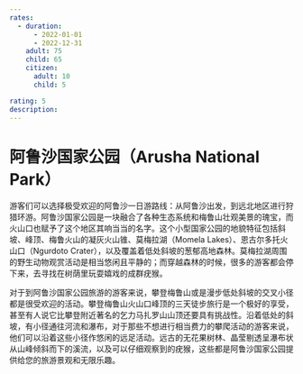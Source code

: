```yaml
---
rates:
  - duration:
      - 2022-01-01
      - 2022-12-31
    adult: 75
    child: 65
    citizen:
      adult: 10
      child: 5

rating: 5
description:
---
```


# 阿鲁沙国家公园（Arusha National Park）

游客们可以选择极受欢迎的阿鲁沙一日游路线：从阿鲁沙出发，到远北地区进行狩猎环游。阿鲁沙国家公园是一块融合了各种生态系统和梅鲁山壮观美景的瑰宝，而火山口也赋予了这个地区其响当当的名字。这个小型国家公园的地貌特征包括斜坡、峰顶、梅鲁火山的凝灰火山锥、莫梅拉湖（Momela Lakes）、恩古尔多托火山口（Ngurdoto Crater），以及覆盖着低处斜坡的葱郁高地森林。莫梅拉湖周围的野生动物观赏活动是相当悠闲且平静的；而穿越森林的时候，很多的游客都会停下来，去寻找在树荫里玩耍嬉戏的成群疣猴。

对于到阿鲁沙国家公园旅游的游客来说，攀登梅鲁山或是漫步低处斜坡的交叉小径都是很受欢迎的活动。攀登梅鲁山火山口峰顶的三天徒步旅行是一个极好的享受，甚至有人说它比攀登附近著名的乞力马扎罗山山顶还要具有挑战性。沿着低处的斜坡，有小径通往河流和瀑布，对于那些不想进行相当费力的攀爬活动的游客来说，他们可以沿着这些小径作悠闲的远足活动。远古的无花果树林、晶莹剔透呈瀑布状从山峰倾斜而下的溪流，以及可以仔细观察到的疣猴，这些都是阿鲁沙国家公园提供给您的旅游景观和无限乐趣。
